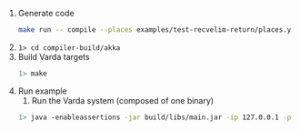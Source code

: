 1. Generate code
    ```bash
    make run -- compile --places examples/test-recvelim-return/places.yml --targets examples/test-recvelim-return/targets.yml --filename examples/test-recvelim-return/test.varch --impl examples/test-recvelim-return/test.vimpl --provenance 0
    ```
1. ```1> cd compiler-build/akka```
1. Build Varda targets
    ```bash
    1> make
    ```
1. Run example
    1. Run the Varda system (composed of one binary)
    ```bash
    1> java -enableassertions -jar build/libs/main.jar -ip 127.0.0.1 -p 25520 -s akka://systemProject_name@127.0.0.1:25520 -l 8080 -vp placeB 
    ```